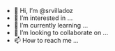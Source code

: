 - 👋 Hi, I’m @srvilladoz
- 👀 I’m interested in ...
- 🌱 I’m currently learning ...
- 💞️ I’m looking to collaborate on ...
- 📫 How to reach me ...

<!---
srvilladoz/srvilladoz is a ✨ special ✨ repository because its `README.md` (this file) appears on your GitHub profile.
You can click the Preview link to take a look at your changes.
--->
